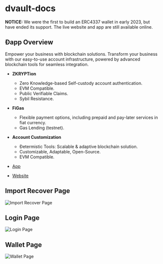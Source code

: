 # dvault-docs

**NOTICE:** We were the first to build an ERC4337 wallet in early 2023, but have ended its support. The live website and app are still available online.


## Ðapp Overview
Empower your business with blockchain solutions. Transform your business with our easy-to-use account infrastructure, powered by advanced blockchain tools for seamless integration.

- **ZKRYPTion**
  - Zero Knowledge-based Self-custody account authentication.
  - EVM Compatible.
  - Public Verifiable Claims.
  - Sybil Resistance.

- **FiGas**
  - Flexible payment options, including prepaid and pay-later services in fiat currency.
  - Gas Lending (testnet).

- **Account Customization**
  - Ðetermistic Tools: Scalable & adaptive blockchain solution.
  - Customizable, Adaptable, Open-Source.
  - EVM Compatible.

- [App](https://app.dvault.site)
- [Website](https://www.dvault.site)

## Import Recover Page
![Import Recover Page](https://github.com/PandiaJason/dvault-docs/assets/100123063/a6fb0c43-decb-4a61-97de-ffc0d6daaa93)

## Login Page
![Login Page](https://github.com/PandiaJason/dvault-docs/assets/100123063/60022cc5-dd40-4828-961a-027294e02a18)

## Wallet Page
![Wallet Page](https://github.com/PandiaJason/dvault-docs/assets/100123063/d8196dcb-0286-4438-8820-5c45b50e185e)
